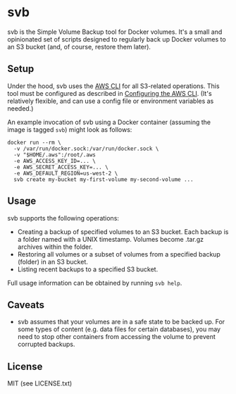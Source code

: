 # svb

svb is the Simple Volume Backup tool for Docker volumes. It's a small and
opinionated set of scripts designed to regularly back up Docker volumes to an
S3 bucket (and, of course, restore them later).

## Setup

Under the hood, svb uses the [AWS CLI] for all S3-related operations. This tool
must be configured as described in [Configuring the AWS CLI]. (It's relatively
flexible, and can use a config file or environment variables as needed.)

[AWS CLI]: https://aws.amazon.com/cli/
[Configuring the AWS CLI]: https://docs.aws.amazon.com/cli/latest/userguide/cli-chap-getting-started.html

An example invocation of svb using a Docker container (assuming the image is
tagged `svb`) might look as follows:

```
docker run --rm \
  -v /var/run/docker.sock:/var/run/docker.sock \
  -v "$HOME/.aws":/root/.aws
  -e AWS_ACCESS_KEY_ID=... \
  -e AWS_SECRET_ACCESS_KEY=... \
  -e AWS_DEFAULT_REGION=us-west-2 \
  svb create my-bucket my-first-volume my-second-volume ...
```

## Usage

svb supports the following operations:

* Creating a backup of specified volumes to an S3 bucket. Each backup is a
  folder named with a UNIX timestamp. Volumes become .tar.gz archives within
  the folder.
* Restoring all volumes or a subset of volumes from a specified backup (folder)
  in an S3 bucket.
* Listing recent backups to a specified S3 bucket.

Full usage information can be obtained by running `svb help`.

## Caveats

* svb assumes that your volumes are in a safe state to be backed up. For some
  types of content (e.g. data files for certain databases), you may need to
  stop other containers from accessing the volume to prevent corrupted backups.

## License

MIT (see LICENSE.txt)
